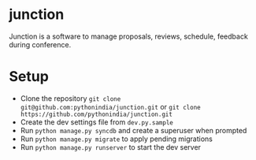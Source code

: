 junction
========

Junction is a software to manage proposals, reviews, schedule, feedback during conference.

Setup
=====

- Clone the repository `git clone git@github.com:pythonindia/junction.git` or `git clone https://github.com/pythonindia/junction.git`
- Create the dev settings file from `dev.py.sample`
- Run `python manage.py syncdb` and create a superuser when prompted
- Run `python manage.py migrate` to apply pending migrations
- Run `python manage.py runserver` to start the dev server
